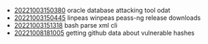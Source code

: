 - [20221003150380](/zet/20221003150380/README.md) oracle database attacking tool odat
- [20221003150445](/zet/20221003150445/README.md) linpeas winpeas peass-ng release downloads
- [20221003151318](/zet/20221003151318/README.md) bash parse xml cli
- [20221008181005](/zet/20221008181005/README.md) getting github data about vulnerable hashes
